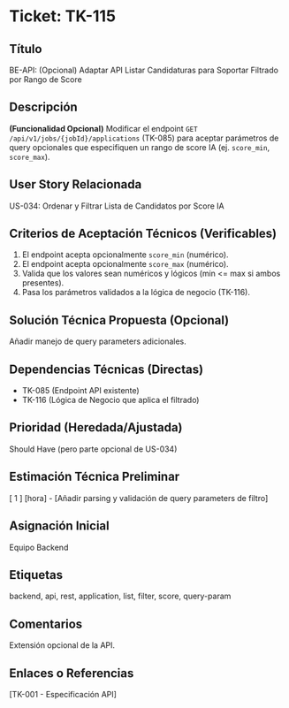 # Ticket: TK-115

## Título
BE-API: (Opcional) Adaptar API Listar Candidaturas para Soportar Filtrado por Rango de Score

## Descripción
**(Funcionalidad Opcional)** Modificar el endpoint `GET /api/v1/jobs/{jobId}/applications` (TK-085) para aceptar parámetros de query opcionales que especifiquen un rango de score IA (ej. `score_min`, `score_max`).

## User Story Relacionada
US-034: Ordenar y Filtrar Lista de Candidatos por Score IA

## Criterios de Aceptación Técnicos (Verificables)
1.  El endpoint acepta opcionalmente `score_min` (numérico).
2.  El endpoint acepta opcionalmente `score_max` (numérico).
3.  Valida que los valores sean numéricos y lógicos (min <= max si ambos presentes).
4.  Pasa los parámetros validados a la lógica de negocio (TK-116).

## Solución Técnica Propuesta (Opcional)
Añadir manejo de query parameters adicionales.

## Dependencias Técnicas (Directas)
* TK-085 (Endpoint API existente)
* TK-116 (Lógica de Negocio que aplica el filtrado)

## Prioridad (Heredada/Ajustada)
Should Have (pero parte opcional de US-034)

## Estimación Técnica Preliminar
[ 1 ] [hora] - [Añadir parsing y validación de query parameters de filtro]

## Asignación Inicial
Equipo Backend

## Etiquetas
backend, api, rest, application, list, filter, score, query-param

## Comentarios
Extensión opcional de la API.

## Enlaces o Referencias
[TK-001 - Especificación API]